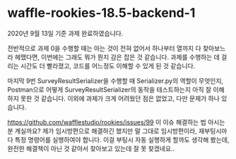 # waffle-rookies-18.5-backend-1

2020년 9월 13일 기준 과제 완료하였습니다.

전반적으로 과제 0을 수행할 때는 아는 것이 전혀 없어서 하나부터 열까지 다 찾아보느라 헤맸다면, 이번에는 그래도 뭐가 뭔지 감은 잡은 것 같습니다. 과제를 수행하는 데 걸리는 시간도 더 빨라졌고, 코드를 어느정도 이해할 수 있게 된 것 같습니다.

마지막 9번 SurveyResultSerializer을 수행할 때 Serializer.py의 역할이 무엇인지, Postman으로 어떻게 SurveyResultSerializer의 동작을 테스트하는지 아직 잘 이해하지 못한 것 같습니다. 이외에 과제가 크게 어려웠던 점은 없었고, 다만 문제가 하나 있습니다.

https://github.com/wafflestudio/rookies/issues/99
이 이슈 해결하는 법 아시는 분 계실까요? 제가 임시방편으로 해결하긴 했지만 말 그대로 임시방편이라, 재부팅시마다 특정 명령어를 실행하여야 합니다. 이걸 부팅시 자동 실행하게 할까도 생각해 봤는데, 완전한 해결책이 아닌 것 같아서 찾아보고 있는데 잘 못 찾겠네요..
